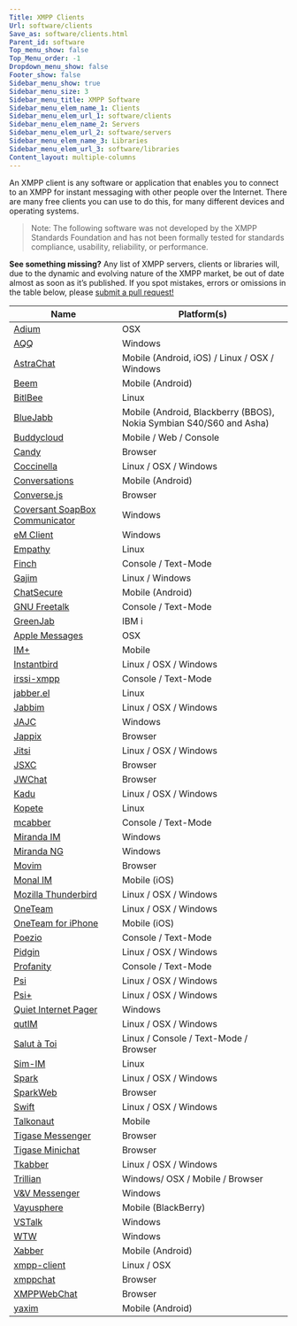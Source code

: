 ```yaml
---
Title: XMPP Clients
Url: software/clients
Save_as: software/clients.html
Parent_id: software
Top_menu_show: false
Top_Menu_order: -1
Dropdown_menu_show: false
Footer_show: false
Sidebar_menu_show: true
Sidebar_menu_size: 3
Sidebar_menu_title: XMPP Software
Sidebar_menu_elem_name_1: Clients
Sidebar_menu_elem_url_1: software/clients
Sidebar_menu_elem_name_2: Servers
Sidebar_menu_elem_url_2: software/servers
Sidebar_menu_elem_name_3: Libraries
Sidebar_menu_elem_url_3: software/libraries
Content_layout: multiple-columns
---
```



An XMPP client is any software or application that enables you to connect to an XMPP for instant messaging with other people over the Internet. There are many free clients you can use to do this, for many different devices and operating systems.

> Note: The following software was not developed by the XMPP Standards Foundation and has not been formally tested for standards compliance, usability, reliability, or performance.

__See something missing?__ Any list of XMPP servers, clients or libraries will, due to the dynamic and evolving nature of the XMPP market, be out of date almost as soon as it’s published. If you spot mistakes, errors or omissions in the table below, please [submit a pull request!](https://github.com/xsf/xmpp.org/edit/master/content/pages/software/clients.md)

| Name                           | Platform(s)                                           |
|--------------------------------|-------------------------------------------------------|
| [Adium](http://adium.im)                          | OSX                                                |
| [AQQ](http://aqq.eu)                            | Windows                                            |
| [AstraChat](http://astrachat.com)                      | Mobile (Android, iOS) / Linux / OSX / Windows                            |
| [Beem](http://beem-project.com)                           | Mobile (Android)                                   |
| [BitlBee](http://bitlbee.org)                        | Linux                                              |
| [BlueJabb](http://bluejabb.com)                       | Mobile (Android, Blackberry (BBOS), Nokia Symbian S40/S60 and Asha)      |
| [Buddycloud](http://buddycloud.com)                  | Mobile / Web / Console                                    |
| [Candy](https://candy-chat.github.io/candy/)                          | Browser                                                |
| [Coccinella](http://coccinella.im)                     | Linux / OSX / Windows                                  |
| [Conversations](https://github.com/siacs/Conversations)                  | Mobile (Android)              |
| [Converse.js](http://conversejs.org)                    | Browser                                                |
| [Coversant SoapBox Communicator](http://coversant.com) | Windows                                                |
| [eM Client](http://emclient.com)                      | Windows                                                |
| [Empathy](https://wiki.gnome.org/Apps/Empathy)                        | Linux                                                  |
| [Finch](http://developer.pidgin.im)                          | Console / Text-Mode                                 |
| [Gajim](http://gajim.org)                          | Linux / Windows                                        |
| [ChatSecure](http://guardianproject.info)                     | Mobile (Android)                                  |
| [GNU Freetalk](https://gnufreetalk.github.io/)                   | Console / Text-Mode                                    |
| [GreenJab](http://bvstools.com)                       | IBM i                                                  |
| [Apple Messages](http://www.apple.com/ios/messages/)                          | OSX                                                   |
| [IM+](http://shapeservices.com)                            | Mobile                                                 |
| [Instantbird](http://instantbird.com)                    | Linux / OSX / Windows                                  |
| [irssi-xmpp](http://cybione.org)                     | Console / Text-Mode                                    |
| [jabber.el](http://emacs-jabber.sourceforge.net)                      | Linux                             |
| [Jabbim](http://jabbim.com)                         | Linux / OSX / Windows                                  |
| [JAJC](http://jajc.jrudevels.org)                           | Windows                                                |
| [Jappix](http://jappix.org)                         | Browser                                                |
| [Jitsi](http://jitsi.org)       | Linux / OSX / Windows                                               |
| [JSXC](http://jsxc.org)                           | Browser                                                |
| [JWChat](http://stefan-strigler.de/jwchat)                         | Browser                                 |
| [Kadu](http://kadu.net)                           | Linux / OSX / Windows                                  |
| [Kopete](http://kopete.kde.org)                         | Linux                                                  |
| [mcabber](http://mcabber.com)                        | Console / Text-Mode                                    |
| [Miranda IM](http://miranda-im.org)                     | Windows                                                |
| [Miranda NG](http://miranda-ng.org)                     | Windows                                                |
| [Movim](https://movim.eu)                         | Browser                                                |
| [Monal IM](http://monal.im)                       | Mobile (iOS)                                           |
| [Mozilla Thunderbird](http://mozilla.org/thunderbird)            | Linux / OSX / Windows                       |
| [OneTeam](http://oneteam.im)                        | Linux / OSX / Windows                                  |
| [OneTeam for iPhone](http://oneteam.im)             | Mobile (iOS)                                           |
| [Poezio](http://poez.io)                           | Console / Text-Mode                                    |
| [Pidgin](http://pidgin.im)                         | Linux / OSX / Windows                                  |
| [Profanity](http://profanity.im)                      | Console / Text-Mode                                    |
| [Psi](http://psi-im.org)                            | Linux / OSX / Windows                                  |
| [Psi+](http://psi-plus.com)                           | Linux / OSX / Windows                                  |
| [Quiet Internet Pager](http://forum.qip.ru)     | Windows                                                |
| [qutIM](http://qutim.org)                          | Linux / OSX / Windows                                  |
| [Salut à Toi](https://salut-a-toi.org/)             | Linux / Console / Text-Mode / Browser                  |
| [Sim-IM](http://sim-im.org)                         | Linux                                                  |
| [Spark](https://igniterealtime.org/projects/spark/index.jsp)                          | Linux / OSX / Windows                                  |
| [SparkWeb](https://igniterealtime.org/projects/sparkweb/index.jsp)                       | Browser                                                |
| [Swift](http://swift.im)                          | Linux / OSX / Windows                                  |
| [Talkonaut](http://talkonaut.com)                      | Mobile                                                 |
| [Tigase Messenger](http://www.tigase.net/content/tigase-messenger-android)               | Browser                                                |
| [Tigase Minichat](http://tigase.org)                | Browser                                                |
| [Tkabber](http://tkabber.jabber.ru)                        | Linux / OSX / Windows                                  |
| [Trillian](http://trillian.im)                       | Windows/ OSX / Mobile / Browser                        |
| [V&V Messenger](http://www.altertech.com/products/vv/)                  | Windows                                                |
| [Vayusphere](http://vayusphere.com)                     | Mobile (BlackBerry)                                    |
| [VSTalk](https://vstalk.codeplex.com/)                         | Windows                                                |
| [WTW](http://wtw.im/)                            | Windows                                                |
| [Xabber](http://xabber.com)                         | Mobile (Android)                                       |
| [xmpp-client](https://github.com/agl/xmpp-client) | Linux / OSX |
| [xmppchat](http://babelmonkeys.de)                       | Browser                                                |
| [XMPPWebChat](https://github.com/udayg/xmppwebchat)                    | Browser                                                |
| [yaxim](http://yaxim.org)                          | Mobile (Android)                                       |
